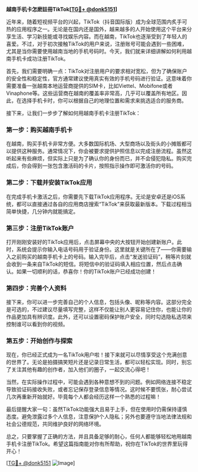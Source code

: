 **越南手机卡怎麽註冊TikTok[[TG💪+ @donk5151](https://t.me/s/donk5151)]**

近年来，随着短视频平台的兴起，TikTok（抖音国际版）成为全球范围内炙手可热的应用程序之一。无论是在国内还是国外，越来越多的人开始使用这个平台来分享生活、学习新技能或寻找娱乐内容。而在越南，TikTok也逐渐受到了年轻人的喜爱。不过，对于初次接触TikTok的用户来说，注册账号可能会遇到一些困难，尤其是当你需要使用越南当地的手机号码时。今天，我们就来详细讲解如何利用越南手机卡成功注册TikTok。

首先，我们需要明确一点：TikTok对注册用户的要求相对宽松，但为了确保账户的安全性和稳定性，官方通常建议使用真实有效的手机号码进行验证。这意味着你需要准备一张越南本地运营商提供的SIM卡，比如Viettel、Mobifone或者Vinaphone等。这些运营商在越南的覆盖率非常高，几乎可以覆盖所有地区。因此，在选择手机卡时，你可以根据自己的地理位置和需求来挑选适合的服务商。

接下来，让我们一步步了解如何用越南手机卡注册TikTok：

### 第一步：购买越南手机卡

在越南，购买手机卡非常方便。大多数国际机场、大型商场以及街头的小摊贩都可以提供这种服务。通常情况下，你会被要求提供护照信息以完成注册流程。虽然这听起来有些麻烦，但实际上只是为了确认你的身份而已，并不会侵犯隐私。购买完成后，你会得到一张包含激活码的卡片，按照指示操作即可激活你的号码。

### 第二步：下载并安装TikTok应用

在完成手机卡激活之后，你需要先下载TikTok应用程序。无论是安卓还是iOS系统，都可以直接通过各自的应用商店搜索“TikTok”来获取最新版本。下载过程相当简单快捷，几分钟内就能搞定。

### 第三步：注册TikTok账户

打开刚刚安装好的TikTok应用后，点击屏幕中央的大按钮开始创建新账户。此时，系统会提示你输入电话号码用于验证身份。这里就是关键所在了——你需要输入之前购买的越南手机卡上的号码。输入完毕后，点击“发送验证码”，稍等片刻就会收到一条来自TikTok的短信。将短信中的验证码填入相应位置，然后点击确认。如果一切顺利的话，恭喜你！你的TikTok账户已经成功创建！

### 第四步：完善个人资料

接下来，你可以进一步完善自己的个人信息，包括头像、昵称等内容。这部分完全是可选的，不过建议尽量填写完整，这样不仅能让别人更容易记住你，也能让你的作品更加具有辨识度。此外，还可以设置密码保护账户安全，同时勾选隐私选项来控制谁可以看到你的视频。

### 第五步：开始创作与探索

现在，你已经正式成为一名TikTok用户啦！接下来就可以尽情享受这个充满创意的世界了。无论是拍摄搞笑短片还是记录日常生活，都可以轻松实现。同时，别忘了关注其他有趣的创作者，加入他们的圈子，一起交流心得吧！

当然，在实际操作过程中，可能会遇到各种意想不到的问题。例如网络连接不稳定导致验证码接收失败，或者忘记保存登录信息等情况。这时候不要慌张，耐心尝试几次再重新开始就好。毕竟每个人都会经历这样一个熟悉的过程嘛！

最后提醒大家一句：虽然TikTok功能强大且易于上手，但在使用时仍需保持谨慎态度。避免泄露过多个人信息，注意保护个人隐私；另外也要遵守当地法律法规和社会公德规范，共同维护良好的网络环境。

总之，只要掌握了正确的方法，并且具备足够的耐心，任何人都能够轻松地用越南手机卡注册TikTok。希望这篇指南能对你有所帮助，祝你在TikTok的世界里玩得开心！

[[TG💪+ @donk5151](https://t.me/s/donk5151) ![Image](https://i.postimg.cc/rwNCRYN7/Snipaste-2025-04-30-17-27-05.png)]